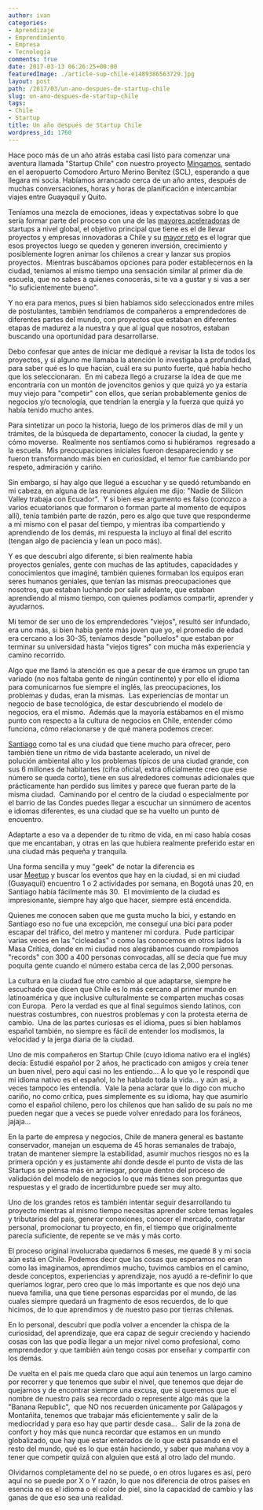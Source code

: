 ```yaml
---
author: ivan
categories:
- Aprendizaje
- Emprendimiento
- Empresa
- Tecnología
comments: true
date: 2017-03-13 06:26:25+00:00
featuredImage: ./article-sup-chile-e1489386563729.jpg
layout: post
path: /2017/03/un-ano-despues-de-startup-chile
slug: un-ano-despues-de-startup-chile
tags:
- Chile
- Startup
title: Un año después de Startup Chile
wordpress_id: 1760
---
```


Hace poco más de un año atrás estaba casi listo para comenzar una aventura llamada "Startup Chile" con nuestro proyecto [Mingamos](https://mingamos.com), sentado en el aeropuerto Comodoro Arturo Merino Benítez (SCL), esperando a que llegara mi socia. Habíamos arrancado cerca de un año antes, después de muchas conversaciones, horas y horas de planificación e intercambiar viajes entre Guayaquil y Quito.

Teníamos una mezcla de emociones, ideas y expectativas sobre lo que sería formar parte del proceso con una de las [mayores aceleradoras](https://pyme.emol.com/3799/start-up-chile-mayores-aceleradoras/) de startups a nivel global, el objetivo principal que tiene es el de llevar proyectos y empresas innovadoras a Chile y su [mayor reto](http://www.latercera.com/noticia/la-lucha-de-start-up-chile-por-retener-el-talento-en-el-pais/) es el lograr que esos proyectos luego se queden y generen inversión, crecimiento y posiblemente logren animar los chilenos a crear y lanzar sus propios proyectos.  Mientras buscábamos opciones para poder establecernos en la ciudad, teníamos al mismo tiempo una sensación similar al primer día de escuela, que no sabes a quienes conocerás, si te va a gustar y si vas a ser "lo suficientemente bueno".

Y no era para menos, pues si bien habíamos sido seleccionados entre miles de postulantes, también tendríamos de compañeros a emprendedores de diferentes partes del mundo, con proyectos que estaban en diferentes etapas de madurez a la nuestra y que al igual que nosotros, estaban buscando una oportunidad para desarrollarse.

Debo confesar que antes de iniciar me dediqué a revisar la lista de todos los proyectos, y si alguno me llamaba la atención lo investigaba a profundidad, para saber qué es lo que hacían, cuál era su punto fuerte, qué había hecho que los seleccionaran.  En mi cabeza llegó a cruzarse la idea de que me encontraría con un montón de jovencitos genios y que quizá yo ya estaría muy viejo para "competir" con ellos, que serían probablemente genios de negocios y/o tecnología, que tendrían la energía y la fuerza que quizá yo había tenido mucho antes.

Para sintetizar un poco la historia, luego de los primeros días de mil y un trámites, de la búsqueda de departamento, conocer la ciudad, la gente y cómo moverse.  Realmente nos sentíamos como si hubiéramos  regresado a la escuela.  Mis preocupaciones iniciales fueron desapareciendo y se fueron transformando más bien en curiosidad, el temor fue cambiando por respeto, admiración y cariño.

Sin embargo, sí hay algo que llegué a escuchar y se quedó retumbando en mi cabeza, en alguna de las reuniones alguien me dijo: "Nadie de Silicon Valley trabaja con Ecuador".  Y si bien ese argumento es falso (conozco a varios ecuatorianos que formaron o forman parte al momento de equipos allí), tenía también parte de razón, pero es algo que tuve que responderme a mi mismo con el pasar del tiempo, y mientras iba compartiendo y aprendiendo de los demás, mi respuesta la incluyo al final del escrito (tengan algo de paciencia y lean un poco más).

Y es que descubrí algo diferente, sí bien realmente había proyectos geniales, gente con muchas de las aptitudes, capacidades y conocimientos que imaginé, también quienes formaban los equipos eran seres humanos geniales, que tenían las mismas preocupaciones que nosotros, que estaban luchando por salir adelante, que estaban aprendiendo al mismo tiempo, con quienes podíamos compartir, aprender y ayudarnos.

Mi temor de ser uno de los emprendedores "viejos", resultó ser infundado, era uno más, si bien había gente más joven que yo, el promedio de edad era cercano a los 30-35, teníamos desde "polluelos" que estaban por terminar su universidad hasta "viejos tigres" con mucha más experiencia y camino recorrido.

Algo que me llamó la atención es que a pesar de que éramos un grupo tan variado (no nos faltaba gente de ningún continente) y por ello el idioma para comunicarnos fue siempre el inglés, las preocupaciones, los problemas y dudas, eran la mismas.  Las experiencias de montar un negocio de base tecnológica, de estar descubriendo el modelo de negocios, era el mismo.  Además que la mayoría estábamos en el mismo punto con respecto a la cultura de negocios en Chile, entender cómo funciona, cómo relacionarse y de qué manera podemos crecer.

[Santiago](https://es.wikipedia.org/wiki/Santiago_de_Chile) como tal es una ciudad que tiene mucho para ofrecer, pero también tiene un ritmo de vida bastante acelerado, un nivel de polución ambiental alto y los problemas típicos de una ciudad grande, con sus 6 millones de habitantes (cifra oficial, extra oficialmente creo que ese número se queda corto), tiene en sus alrededores comunas adicionales que prácticamente han perdido sus límites y parece que fueran parte de la misma ciudad.  Caminando por el centro de la ciudad o especialmente por el barrio de las Condes puedes llegar a escuchar un sinnúmero de acentos e idiomas diferentes, es una ciudad que se ha vuelto un punto de encuentro.

Adaptarte a eso va a depender de tu ritmo de vida, en mi caso había cosas que me encantaban, y otras en las que hubiera realmente preferido estar en una ciudad más pequeña y tranquila.

Una forma sencilla y muy "geek" de notar la diferencia es usar [Meetup](https://www.meetup.com) y buscar los eventos que hay en la ciudad, si en mi ciudad (Guayaquil) encuentro 1 o 2 actividades por semana, en Bogotá unas 20, en Santiago había fácilmente más 30.  El movimiento de la ciudad es impresionante, siempre hay algo que hacer, siempre está encendida.

Quienes me conocen saben que me gusta mucho la bici, y estando en Santiago eso no fue una excepción, me conseguí una bici para poder escapar del tráfico, del metro y mantener mi cordura.  Pude participar varias veces en las "cicleadas" o como las conocemos en otros lados la Masa Crítica, donde en mi ciudad nos alegrábamos cuando rompíamos "records" con 300 a 400 personas convocadas, allí se decía que fue muy poquita gente cuando el número estaba cerca de las 2,000 personas.

La cultura en la ciudad fue otro cambio al que adaptarse, siempre he escuchado que dicen que Chile es lo más cercano al primer mundo en latinoamérica y que inclusive culturalmente se comparten muchas cosas con Europa.  Pero la verdad es que al final seguimos siendo latinos, con nuestras costumbres, con nuestros problemas y con la protesta eterna de cambio.  Una de las partes curiosas es el idioma, pues si bien hablamos español también, no siempre es fácil de entender los modismos, la velocidad y la jerga diaria de la ciudad.

Uno de mis compañeros en Startup Chile (cuyo idioma nativo era el inglés) decía: Estudié español por 2 años, he practicado con amigos y creía tener un buen nivel, pero aquí casi no les entiendo... A lo que yo le respondí que mi idioma nativo es el español, lo he hablado toda la vida... y aún así, a veces tampoco les entendía.  Vale la pena aclarar que lo digo con mucho cariño, no como crítica, pues simplemente es su idioma, hay que asumirlo como el español chileno, pero los chilenos que han salido de su país no me pueden negar que a veces se puede volver enredado para los foráneos, jajaja...

En la parte de empresa y negocios, Chile de manera general es bastante conservador, manejan un esquema de 45 horas semanales de trabajo, tratan de mantener siempre la estabilidad, asumir muchos riesgos no es la primera opción y es justamente ahí donde desde el punto de vista de las Startups se piensa más en arriesgar, porque dentro del proceso de validación del modelo de negocios lo que más tienes son preguntas que respuestas y el grado de incertidumbre puede ser muy alto.

Uno de los grandes retos es también intentar seguir desarrollando tu proyecto mientras al mismo tiempo necesitas aprender sobre temas legales y tributarios del país, generar conexiones, conocer el mercado, contratar personal, promocionar tu proyecto, en fin, el tiempo que originalmente parecía suficiente, de repente se ve más y más corto.

El proceso original involucraba quedarnos 6 meses, me quedé 8 y mi socia aún está en Chile. Podemos decir que las cosas que esperamos no eran como las imaginamos, aprendimos mucho, tuvimos cambios en el camino, desde conceptos, experiencias y aprendizaje, nos ayudó a re-definir lo que queríamos lograr, pero creo que lo más importante es que nos dejó una nueva familia, una que tiene personas esparcidas por el mundo, de las cuales siempre quedará un fragmento de esos recuerdos, de lo que hicimos, de lo que aprendimos y de nuestro paso por tierras chilenas.

En lo personal, descubrí que podía volver a encender la chispa de la curiosidad, del aprendizaje, que era capaz de seguir creciendo y haciendo cosas con las que podía llegar a un mejor nivel como profesional, como emprendedor y que también aún tengo cosas por enseñar y compartir con los demás.

De vuelta en el país me queda claro que aquí aún tenemos un largo camino por recorrer y que tenemos que subir el nivel, que tenemos que dejar de quejarnos y de encontrar siempre una excusa, que si queremos que el nombre de nuestro país sea recordado o represente algo más que la "Banana Republic",  que NO nos recuerden únicamente por Galápagos y Montañita, tenemos que trabajar más eficientemente y salir de la mediocridad y para eso hay que partir desde casa...  Salir de la zona de confort y hoy más que nunca recordar que estamos en un mundo globalizado, que hay que estar enterados de lo que está pasando en el resto del mundo, qué es lo que están haciendo, y saber que mañana voy a tener que competir quizá con alguien que está al otro lado del mundo.

Olvidarnos completamente del no se puede, o en otros lugares es así, pero aquí no se puede por X o Y razón, lo que nos diferencia de otros países en esencia no es el idioma o el color de piel, sino la capacidad de cambio y las ganas de que eso sea una realidad.
